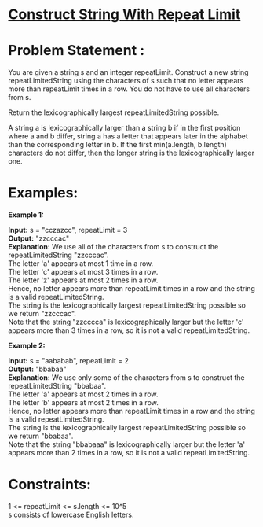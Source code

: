 # [Construct String With Repeat Limit](https://github.com/surya8980/December-2024-Daily-Problems/blob/main/LeetCode/17-Dec-2024/Construct%20String%20With%20Repeat%20Limit.java)
# Problem Statement : 
You are given a string s and an integer repeatLimit. Construct a new string repeatLimitedString using the characters of s such that no letter appears more than repeatLimit times in a row. You do not have to use all characters from s.

Return the lexicographically largest repeatLimitedString possible.

A string a is lexicographically larger than a string b if in the first position where a and b differ, string a has a letter that appears later in the alphabet than the corresponding letter in b. If the first min(a.length, b.length) characters do not differ, then the longer string is the lexicographically larger one.

 # Examples:

**Example 1:**

**Input:** s = "cczazcc", repeatLimit = 3  
**Output:** "zzcccac"   
**Explanation:** We use all of the characters from s to construct the repeatLimitedString "zzcccac".  
The letter 'a' appears at most 1 time in a row.   
The letter 'c' appears at most 3 times in a row.   
The letter 'z' appears at most 2 times in a row.  
Hence, no letter appears more than repeatLimit times in a row and the string is a valid repeatLimitedString.  
The string is the lexicographically largest repeatLimitedString possible so we return "zzcccac".  
Note that the string "zzcccca" is lexicographically larger but the letter 'c' appears more than 3 times in a row, so it is not a valid repeatLimitedString.  

**Example 2:**

**Input:** s = "aababab", repeatLimit = 2  
**Output:** "bbabaa"  
**Explanation:** We use only some of the characters from s to construct the repeatLimitedString "bbabaa".   
The letter 'a' appears at most 2 times in a row.  
The letter 'b' appears at most 2 times in a row.  
Hence, no letter appears more than repeatLimit times in a row and the string is a valid repeatLimitedString.  
The string is the lexicographically largest repeatLimitedString possible so we return "bbabaa".  
Note that the string "bbabaaa" is lexicographically larger but the letter 'a' appears more than 2 times in a row, so it is not a valid repeatLimitedString.  
 

# Constraints:

1 <= repeatLimit <= s.length <= 10^5  
s consists of lowercase English letters.
